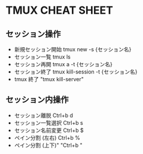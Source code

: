 # TMUX CHEAT SHEET

## セッション操作
- 新規セッション開始 tmux new -s {セッション名}
- セッション一覧 tmux ls
- セッション再開 tmux a -t {セッション名}
- セッション終了 tmux kill-session -t {セッション名}
- tmux 終了 "tmux kill-server"

## セッション内操作
- セッション離脱 Ctrl+b d
- セッション一覧選択 Ctrl+b s
- セッション名前変更 Ctrl+b $
- ペイン分割 (左右) Ctrl+b %
- ペイン分割 (上下)" "Ctrl+b "
